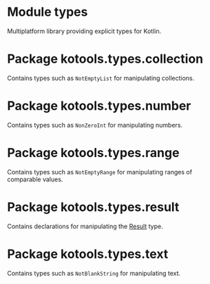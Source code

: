 # Module types

Multiplatform library providing explicit types for Kotlin.

# Package kotools.types.collection

Contains types such as `NotEmptyList` for manipulating collections.

# Package kotools.types.number

Contains types such as `NonZeroInt` for manipulating numbers.

# Package kotools.types.range

Contains types such as `NotEmptyRange` for manipulating ranges of comparable
values.

# Package kotools.types.result

Contains declarations for manipulating the
[Result](https://kotlinlang.org/api/latest/jvm/stdlib/kotlin/-result/index.html)
type.

# Package kotools.types.text

Contains types such as `NotBlankString` for manipulating text.
